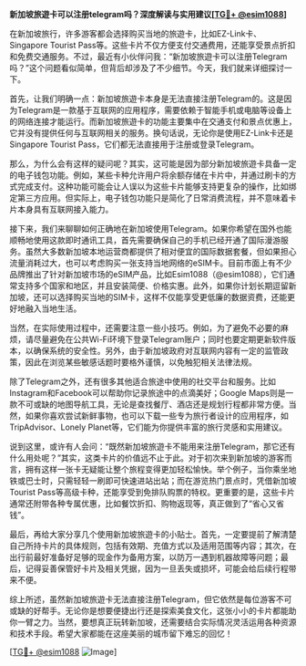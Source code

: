 **新加坡旅遊卡可以注册telegram吗？深度解读与实用建议[[TG💪+ @esim1088](https://t.me/s/esim1088)]**

在新加坡旅行，许多游客都会选择购买当地的旅遊卡，比如EZ-Link卡、Singapore Tourist Pass等。这些卡片不仅方便支付交通费用，还能享受景点折扣和免费交通服务。不过，最近有小伙伴问我：“新加坡旅遊卡可以注册Telegram吗？”这个问题看似简单，但背后却涉及了不少细节。今天，我们就来详细探讨一下。

首先，让我们明确一点：新加坡旅遊卡本身是无法直接注册Telegram的。这是因为Telegram是一款基于互联网的应用程序，需要依赖于智能手机或电脑等设备上的网络连接才能运行。而新加坡旅遊卡的功能主要集中在交通支付和景点优惠上，它并没有提供任何与互联网相关的服务。换句话说，无论你是使用EZ-Link卡还是Singapore Tourist Pass，它们都无法直接用于注册或登录Telegram。

那么，为什么会有这样的疑问呢？其实，这可能是因为部分新加坡旅遊卡具备一定的电子钱包功能。例如，某些卡种允许用户将余额存储在卡片中，并通过刷卡的方式完成支付。这种功能可能会让人误以为这些卡片能够支持更复杂的操作，比如绑定第三方应用。但实际上，电子钱包功能只是简化了日常消费流程，并不意味着卡片本身具有互联网接入能力。

接下来，我们来聊聊如何正确地在新加坡使用Telegram。如果你希望在国外也能顺畅地使用这款即时通讯工具，首先需要确保自己的手机已经开通了国际漫游服务。虽然大多数新加坡本地运营商都提供了相对便宜的国际数据套餐，但如果担心流量消耗过大，也可以考虑购买一张支持当地网络的eSIM卡。目前市面上有不少品牌推出了针对新加坡市场的eSIM产品，比如Esim1088（@esim1088），它们通常支持多个国家和地区，并且安装简便、价格实惠。此外，如果你计划长期逗留新加坡，还可以选择购买当地的SIM卡，这样不仅能享受更低廉的数据资费，还能更好地融入当地生活。

当然，在实际使用过程中，还需要注意一些小技巧。例如，为了避免不必要的麻烦，请尽量避免在公共Wi-Fi环境下登录Telegram账户；同时也要定期更新软件版本，以确保系统的安全性。另外，由于新加坡政府对互联网内容有一定的监管政策，因此在浏览某些敏感话题时要格外谨慎，以免触犯相关法律法规。

除了Telegram之外，还有很多其他适合旅途中使用的社交平台和服务。比如Instagram和Facebook可以帮助你记录旅途中的点滴美好；Google Maps则是一款不可或缺的地图导航工具，无论是查找餐厅、酒店还是规划行程都非常方便。当然，如果你喜欢尝试新鲜事物，也可以下载一些专为旅行者设计的应用程序，如TripAdvisor、Lonely Planet等，它们能为你提供丰富的旅行灵感和实用建议。

说到这里，或许有人会问：“既然新加坡旅遊卡不能用来注册Telegram，那它还有什么用处呢？”其实，这类卡片的价值远不止于此。对于初次来到新加坡的游客而言，拥有这样一张卡无疑能让整个旅程变得更加轻松愉快。举个例子，当你乘坐地铁或巴士时，只需轻轻一刷即可快速进站出站；而在游览热门景点时，凭借新加坡Tourist Pass等高级卡种，还能享受到免排队购票的特权。更重要的是，这些卡片通常还附带各种专属优惠，比如餐饮折扣、购物返现等，真正做到了“省心又省钱”。

最后，再给大家分享几个使用新加坡旅遊卡的小贴士。首先，一定要提前了解清楚自己所持卡片的具体规则，包括有效期、充值方式以及适用范围等内容；其次，在出行前最好准备好足够的现金作为备用方案，以防万一遇到机器故障等问题；最后，记得妥善保管好卡片及相关凭据，因为一旦丢失或损坏，可能会给后续行程带来不便。

综上所述，虽然新加坡旅遊卡无法直接注册Telegram，但它依然是每位游客不可或缺的好帮手。无论你是想要便捷出行还是探索美食文化，这张小小的卡片都能助你一臂之力。当然，要想真正玩转新加坡，还需要结合实际情况灵活运用各种资源和技术手段。希望大家都能在这座美丽的城市留下难忘的回忆！

[[TG💪+ @esim1088](https://t.me/s/esim1088) ![Image](https://i.postimg.cc/4NQfJmqS/Snipaste-2025-05-13-00-14-12.png)]